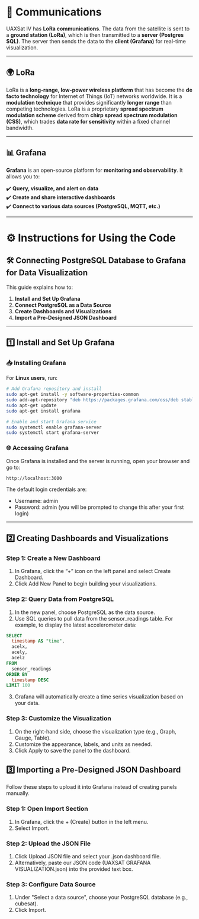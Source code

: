 # 📡 Communications  

UAXSat IV has **LoRa communications**. The data from the satellite is sent to a **ground station (LoRa)**, which is then transmitted to a **server (Postgres SQL)**. The server then sends the data to the **client (Grafana)** for real-time visualization.  

---

## 🌍 LoRa  

LoRa is a **long-range, low-power wireless platform** that has become the **de facto technology** for Internet of Things (IoT) networks worldwide. It is a **modulation technique** that provides significantly **longer range** than competing technologies. LoRa is a proprietary **spread spectrum modulation scheme** derived from **chirp spread spectrum modulation (CSS)**, which trades **data rate for sensitivity** within a fixed channel bandwidth.  

---

## 📊 Grafana  

**Grafana** is an open-source platform for **monitoring and observability**. It allows you to:  

✔️ **Query, visualize, and alert on data**  
✔️ **Create and share interactive dashboards**  
✔️ **Connect to various data sources (PostgreSQL, MQTT, etc.)**  

---

# ⚙️ Instructions for Using the Code  

## 🛠️ Connecting PostgreSQL Database to Grafana for Data Visualization  

This guide explains how to:  

1. **Install and Set Up Grafana**  
2. **Connect PostgreSQL as a Data Source**  
3. **Create Dashboards and Visualizations**  
4. **Import a Pre-Designed JSON Dashboard**

---

## 1️⃣ Install and Set Up Grafana  

### 📥 Installing Grafana  

For **Linux users**, run:  

```bash
# Add Grafana repository and install
sudo apt-get install -y software-properties-common  
sudo add-apt-repository "deb https://packages.grafana.com/oss/deb stable main"  
sudo apt-get update  
sudo apt-get install grafana  

# Enable and start Grafana service
sudo systemctl enable grafana-server  
sudo systemctl start grafana-server  

```

### 🌐 Accessing Grafana
Once Grafana is installed and the server is running, open your browser and go to:

```internet
http://localhost:3000
```
The default login credentials are:
- Username: admin
- Password: admin (you will be prompted to change this after your first login)

---

## 2️⃣ Creating Dashboards and Visualizations

### Step 1: Create a New Dashboard

1. In Grafana, click the “+” icon on the left panel and select Create Dashboard.
2. Click Add New Panel to begin building your visualizations.

### Step 2: Query Data from PostgreSQL
1. In the new panel, choose PostgreSQL as the data source.
2. Use SQL queries to pull data from the sensor_readings table. For example, to display the latest accelerometer data:
```sql
SELECT
  timestamp AS "time",
  acelx,
  acely,
  acelz
FROM
  sensor_readings
ORDER BY
  timestamp DESC
LIMIT 100
```

3. Grafana will automatically create a time series visualization based on your data.

### Step 3: Customize the Visualization
1. On the right-hand side, choose the visualization type (e.g., Graph, Gauge, Table).
2. Customize the appearance, labels, and units as needed.
3. Click Apply to save the panel to the dashboard.

## 3️⃣ Importing a Pre-Designed JSON Dashboard
Follow these steps to upload it into Grafana instead of creating panels manually.

### Step 1: Open Import Section
1. In Grafana, click the + (Create) button in the left menu.
2. Select Import.
### Step 2: Upload the JSON File
1. Click Upload JSON file and select your .json dashboard file.
2. Alternatively, paste our JSON code (UAXSAT GRAFANA VISUALIZATION.json) into the provided text box.
### Step 3: Configure Data Source
1. Under "Select a data source", choose your PostgreSQL database (e.g., cubesat).
2. Click Import.
